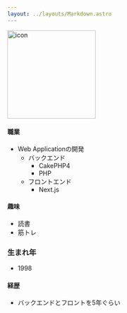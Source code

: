 ```yaml
---
layout: ../layouts/Markdown.astro
---
```

<img src="/ijij.webp" alt="icon" style="width: 200px">

#### 職業
- Web Applicationの開発
    - バックエンド
        - CakePHP4
        - PHP
    - フロントエンド
        - Next.js

#### 趣味
- 読書
- 筋トレ

### 生まれ年
- 1998

#### 経歴
- バックエンドとフロントを5年ぐらい
